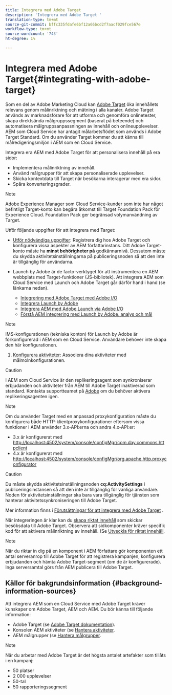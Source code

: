 ```yaml
---
title: Integrera med Adobe Target
description: 'Integrera med Adobe Target '
translation-type: tm+mt
source-git-commit: bffc335fdafe6bf12a66bcd2f7aacf029fce567e
workflow-type: tm+mt
source-wordcount: '743'
ht-degree: 1%

---
```



# Integrera med Adobe Target{#integrating-with-adobe-target}

Som en del av Adobe Marketing Cloud kan [Adobe Target](http://www.adobe.com/solutions/testing-targeting/testandtarget.html) öka innehållets relevans genom målinriktning och mätning i alla kanaler. Adobe Target används av marknadsförare för att utforma och genomföra onlinetester, skapa direktsända målgruppssegment (baserat på beteende) och automatisera målgruppsanpassningen av innehåll och onlineupplevelser. AEM som Cloud Service har antagit målarbetsflödet som används i Adobe Target Standard. Om du använder Target kommer du att känna till målredigeringsmiljön i AEM som en Cloud Service.

Integrera era AEM med Adobe Target för att personalisera innehåll på era sidor:

* Implementera målinriktning av innehåll.
* Använd målgrupper för att skapa personaliserade upplevelser.
* Skicka kontextdata till Target när besökarna interagerar med era sidor.
* Spåra konverteringsgrader.

>[!NOTE]
>
>Adobe Experience Manager som Cloud Service-kunder som inte har något befintligt Target-konto kan begära åtkomst till Target Foundation Pack för Experience Cloud.  Foundation Pack ger begränsad volymanvändning av Target.


Utför följande uppgifter för att integrera med Target:

* [Utför nödvändiga uppgifter](https://docs.adobe.com/content/help/en/experience-manager-65/administering/integration/target-requirements.html): Registrera dig hos Adobe Target och konfigurera vissa aspekter av AEM författarinstans. Ditt Adobe Target-konto måste ha **minst behörigheter på** godkännarnivå. Dessutom måste du skydda aktivitetsinställningarna på publiceringsnoden så att den inte är tillgänglig för användarna.

* Launch by Adobe är de facto-verktyget för att instrumentera en AEM webbplats med Target-funktioner (JS-bibliotek). Att integrera AEM som Cloud Service med Launch och Adobe Target går därför hand i hand (se länkarna nedan).

   * [Integrering med Adobe Target med Adobe I/O](https://docs.adobe.com/content/help/en/experience-manager-65/administering/integration/integration-ims-adobe-io.html)
   * [Integrera Launch by Adobe](https://docs.adobe.com/content/help/en/experience-manager-learn/sites/integrations/adobe-launch-integration-tutorial-understand.html)
   * [Integrera AEM med Adobe Launch via Adobe I/O](https://helpx.adobe.com/experience-manager/using/aem_launch_adobeio_integration.html)
   * [Förstå AEM integrering med Launch by Adobe, analys och mål](https://helpx.adobe.com/experience-manager/kt/integration/using/aem-launch-integration-tutorial-understand.html)

>[!NOTE]
>
>IMS-konfigurationen (tekniska konton) för Launch by Adobe är förkonfigurerad i AEM som en Cloud Service. Användare behöver inte skapa den här konfigurationen.

1. [Konfigurera aktiviteter](https://docs.adobe.com/content/help/en/experience-manager-65/authoring/personalization/activitylib.html): Associera dina aktiviteter med målmolnkonfigurationen.

>[!CAUTION]
>
>I AEM som Cloud Service är den replikeringsagent som synkroniserar erbjudanden och aktiviteter från AEM till Adobe Target inaktiverad som standard. Kontakta supportteamet på [Adobe](https://helpx.adobe.com/contact/enterprise-support.ec.html#experience-manager) om du behöver aktivera replikeringsagenten igen.

>[!NOTE]
>
>Om du använder Target med en anpassad proxykonfiguration måste du konfigurera både HTTP-klientproxykonfigurationer eftersom vissa funktioner i AEM använder 3.x-API:erna och andra 4.x-API:er:
>
>* 3.x är konfigurerat med [http://localhost:4502/system/console/configMgr/com.day.commons.httpclient](http://localhost:4502/system/console/configMgr/com.day.commons.httpclient)
>* 4.x är konfigurerat med [http://localhost:4502/system/console/configMgr/org.apache.http.proxyconfigurator](http://localhost:4502/system/console/configMgr/org.apache.http.proxyconfigurator)

>



>[!CAUTION]
>
>Du måste skydda aktivitetsinställningsnoden **cq:ActivitySettings** i publiceringsinstansen så att den inte är tillgänglig för vanliga användare. Noden för aktivitetsinställningar ska bara vara tillgänglig för tjänsten som hanterar aktivitetssynkroniseringen till Adobe Target.
>
>Mer information finns i [Förutsättningar för att integrera med Adobe Target](https://docs.adobe.com/content/help/en/experience-manager-65/administering/integration/target-requirements.html#securing-the-activity-settings-node) .

När integreringen är klar kan du [skapa riktat innehåll](https://docs.adobe.com/content/help/en/experience-manager-65/authoring/personalization/content-targeting-touch.html) som skickar besöksdata till Adobe Target. Observera att sidkomponenter kräver specifik kod för att aktivera målinriktning av innehåll. (Se [Utveckla för riktat innehåll](https://docs.adobe.com/content/help/en/experience-manager-65/developing/personlization/target.html).

>[!NOTE]
>
>När du riktar in dig på en komponent i AEM författare gör komponenten ett antal serveranrop till Adobe Target för att registrera kampanjen, konfigurera erbjudanden och hämta Adobe Target-segment (om de är konfigurerade). Inga serversamtal görs från AEM publicera till Adobe Target.

## Källor för bakgrundsinformation {#background-information-sources}

Att integrera AEM som en Cloud Service med Adobe Target kräver kunskaper om Adobe Target, AEM och AEM. Du bör känna till följande information:

* Adobe Target (se [Adobe Target dokumentation](https://docs.adobe.com/content/help/en/target/using/target-home.html)).
* Konsolen AEM aktiviteter (se [Hantera aktiviteter](https://docs.adobe.com/content/help/en/experience-manager-65/authoring/personalization/activitylib.html).
* AEM målgrupper (se [Hantera målgrupper](https://docs.adobe.com/content/help/en/experience-manager-65/authoring/personalization/managing-audiences.html).

>[!NOTE]
>
>När du arbetar med Adobe Target är det högsta antalet artefakter som tillåts i en kampanj:
>
>* 50 platser
>* 2 000 upplevelser
>* 50-tal
>* 50 rapporteringssegment

>


